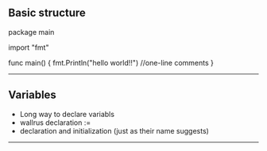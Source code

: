 ## Basic structure

package main

import "fmt"

func main() {
    fmt.Println("hello world!!")  //one-line comments
}

---

## Variables

- Long way to declare variabls
- wallrus declaration :=
- declaration and initialization (just as their name suggests)

---
